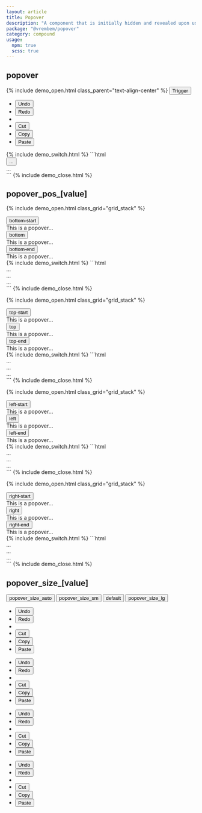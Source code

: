 ```yaml
---
layout: article
title: Popover
description: "A component that is initially hidden and revealed upon user interaction either through a click or hover event. Popover can contain lists of actions, links, or additional supplementary content."
package: "@vrembem/popover"
category: compound
usage:
  npm: true
  scss: true
---
```


## popover

{% include demo_open.html class_parent="text-align-center" %}
<button class="button button_color_primary" data-popover-trigger>Trigger</button>
<div class="popover is-active" data-popover>
  <!-- <div class="arrow" data-popper-arrow></div> -->
  <ul class="menu">
    <li class="menu__item">
      <button class="menu__action">Undo</button>
    </li>
    <li class="menu__item">
      <button class="menu__action">Redo</button>
    </li>
    <li class="menu__sep"></li>
    <li class="menu__item">
      <button class="menu__action">Cut</button>
    </li>
    <li class="menu__item">
      <button class="menu__action">Copy</button>
    </li>
    <li class="menu__item">
      <button class="menu__action">Paste</button>
    </li>
  </ul>
</div>
{% include demo_switch.html %}
```html
<div class="popover">
  <button class="button">...</button>
  <div class="popover__target">
    ...
  </div>
</div>
```
{% include demo_close.html %}

## popover_pos_[value]

{% include demo_open.html class_grid="grid_stack" %}
<div class="level">
  <div>
    <button class="button" data-popover-trigger>
      <span>bottom-start</span>
      <span class="arrow-down"></span>
    </button>
    <div class="popover" data-popover data-popover-placement="bottom-start">
      <div class="padding">This is a popover...</div>
    </div>
  </div>
  <div>
    <button class="button" data-popover-trigger>
      <span>bottom</span>
      <span class="arrow-down"></span>
    </button>
    <div class="popover" data-popover data-popover-placement="bottom">
      <div class="padding">This is a popover...</div>
    </div>
  </div>
  <div>
    <button class="button" data-popover-trigger>
      <span>bottom-end</span>
      <span class="arrow-down"></span>
    </button>
    <div class="popover" data-popover data-popover-placement="bottom-end">
      <div class="padding">This is a popover...</div>
    </div>
  </div>
</div>
{% include demo_switch.html %}
```html
<div class="popover popover_pos_bottom-start">...</div>
<div class="popover popover_pos_bottom">...</div>
<div class="popover popover_pos_bottom-end">...</div>
```
{% include demo_close.html %}

{% include demo_open.html class_grid="grid_stack" %}
<div class="level">
  <div>
    <button class="button" data-popover-trigger>
      <span>top-start</span>
      <span class="arrow-up"></span>
    </button>
    <div class="popover" data-popover data-popover-placement="top-start">
      <div class="padding">This is a popover...</div>
    </div>
  </div>
  <div>
    <button class="button" data-popover-trigger>
      <span>top</span>
      <span class="arrow-up"></span>
    </button>
    <div class="popover" data-popover data-popover-placement="top">
      <div class="padding">This is a popover...</div>
    </div>
  </div>
  <div>
    <button class="button" data-popover-trigger>
      <span>top-end</span>
      <span class="arrow-up"></span>
    </button>
    <div class="popover" data-popover data-popover-placement="top-end">
      <div class="padding">This is a popover...</div>
    </div>
  </div>
</div>
{% include demo_switch.html %}
```html
<div class="popover popover_pos_top-start">...</div>
<div class="popover popover_pos_top">...</div>
<div class="popover popover_pos_top-end">...</div>
```
{% include demo_close.html %}

{% include demo_open.html class_grid="grid_stack" %}
<div class="level flex-justify-end">
  <div>
    <button class="button" data-popover-trigger>
      <span class="arrow-left"></span>
      <span>left-start</span>
    </button>
    <div class="popover" data-popover data-popover-placement="left-start">
      <div class="padding">This is a popover...</div>
    </div>
  </div>
  <div>
    <button class="button" data-popover-trigger>
      <span class="arrow-left"></span>
      <span>left</span>
    </button>
    <div class="popover" data-popover data-popover-placement="left-start">
      <div class="padding">This is a popover...</div>
    </div>
  </div>
  <div>
    <button class="button" data-popover-trigger>
      <span class="arrow-left"></span>
      <span>left-end</span>
    </button>
    <div class="popover" data-popover data-popover-placement="left-end">
      <div class="padding">This is a popover...</div>
    </div>
  </div>
</div>
{% include demo_switch.html %}
```html
<div class="popover popover_pos_left-start">...</div>
<div class="popover popover_pos_left">...</div>
<div class="popover popover_pos_left-end">...</div>
```
{% include demo_close.html %}

{% include demo_open.html class_grid="grid_stack" %}
<div class="level">
  <div>
    <button class="button" data-popover-trigger>
      <span>right-start</span>
      <span class="arrow-right"></span>
    </button>
    <div class="popover" data-popover data-popover-placement="right-start">
      <div class="padding">This is a popover...</div>
    </div>
  </div>
  <div>
    <button class="button" data-popover-trigger>
      <span>right</span>
      <span class="arrow-right"></span>
    </button>
    <div class="popover" data-popover data-popover-placement="right">
      <div class="padding">This is a popover...</div>
    </div>
  </div>
  <div>
    <button class="button" data-popover-trigger>
      <span>right-end</span>
      <span class="arrow-right"></span>
    </button>
    <div class="popover" data-popover data-popover-placement="right-end">
      <div class="padding">This is a popover...</div>
    </div>
  </div>
</div>
{% include demo_switch.html %}
```html
<div class="popover popover_pos_right-start">...</div>
<div class="popover popover_pos_right">...</div>
<div class="popover popover_pos_right-end">...</div>
```
{% include demo_close.html %}

## popover_size_[value]

<div>
  <div class="level">
    <button class="button" data-popover-trigger="size-auto">popover_size_auto</button>
    <button class="button" data-popover-trigger="size-sm">popover_size_sm</button>
    <button class="button" data-popover-trigger="size-default">default</button>
    <button class="button" data-popover-trigger="size-lg">popover_size_lg</button>
  </div>
</div>

<div class="popover popover_size_auto" data-popover="size-auto">
  <ul class="menu">
    <li class="menu__item">
      <button class="menu__action">Undo</button>
    </li>
    <li class="menu__item">
      <button class="menu__action">Redo</button>
    </li>
    <li class="menu__sep"></li>
    <li class="menu__item">
      <button class="menu__action">Cut</button>
    </li>
    <li class="menu__item">
      <button class="menu__action">Copy</button>
    </li>
    <li class="menu__item">
      <button class="menu__action">Paste</button>
    </li>
  </ul>
</div>

<div class="popover popover_size_sm" data-popover="size-sm">
  <ul class="menu">
    <li class="menu__item">
      <button class="menu__action">Undo</button>
    </li>
    <li class="menu__item">
      <button class="menu__action">Redo</button>
    </li>
    <li class="menu__sep"></li>
    <li class="menu__item">
      <button class="menu__action">Cut</button>
    </li>
    <li class="menu__item">
      <button class="menu__action">Copy</button>
    </li>
    <li class="menu__item">
      <button class="menu__action">Paste</button>
    </li>
  </ul>
</div>

<div class="popover" data-popover="size-default">
  <ul class="menu">
    <li class="menu__item">
      <button class="menu__action">Undo</button>
    </li>
    <li class="menu__item">
      <button class="menu__action">Redo</button>
    </li>
    <li class="menu__sep"></li>
    <li class="menu__item">
      <button class="menu__action">Cut</button>
    </li>
    <li class="menu__item">
      <button class="menu__action">Copy</button>
    </li>
    <li class="menu__item">
      <button class="menu__action">Paste</button>
    </li>
  </ul>
</div>

<div class="popover popover_size_lg" data-popover="size-lg">
  <ul class="menu">
    <li class="menu__item">
      <button class="menu__action">Undo</button>
    </li>
    <li class="menu__item">
      <button class="menu__action">Redo</button>
    </li>
    <li class="menu__sep"></li>
    <li class="menu__item">
      <button class="menu__action">Cut</button>
    </li>
    <li class="menu__item">
      <button class="menu__action">Copy</button>
    </li>
    <li class="menu__item">
      <button class="menu__action">Paste</button>
    </li>
  </ul>
</div>
